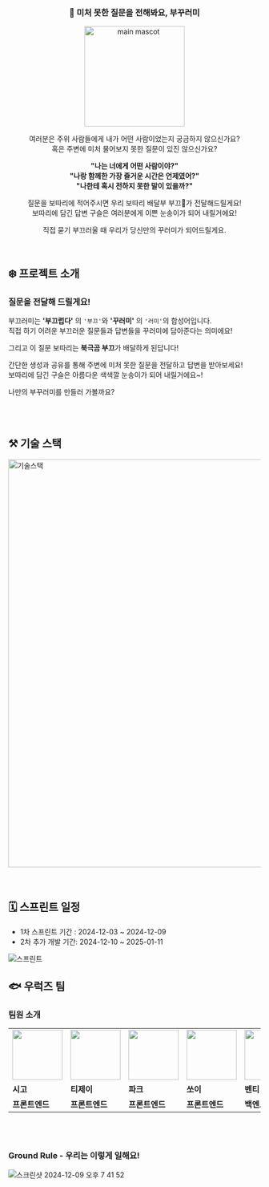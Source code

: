 <div align="center">

### 🎁 미처 못한 질문을 전해봐요, 부꾸러미

<img src="https://github.com/user-attachments/assets/bc08b5eb-2fdd-4b3c-ba95-d58e5ca47b11" alt="main mascot" width="200" />

<br/>

여러분은 주위 사람들에게 내가 어떤 사람이었는지 궁금하지 않으신가요?  
혹은 주변에 미처 물어보지 못한 질문이 있진 않으신가요?

**"나는 너에게 어떤 사람이야?"**  
**"나랑 함께한 가장 즐거운 시간은 언제였어?"**  
**"나한테 혹시 전하지 못한 말이 있을까?"**  

질문을 보따리에 적어주시면 우리 보따리 배달부 부끄🐻가 전달해드릴게요!  
보따리에 담긴 답변 구슬은 여러분에게 이쁜 눈송이가 되어 내릴거에요!

직접 묻기 부끄러울 때 우리가 당신만의 꾸러미가 되어드릴게요.

</div>

<br>

## ❄️ 프로젝트 소개
### 질문을 전달해 드릴게요!

부끄러미는 **'부끄럽다'** 의 `'부끄'`와 **'꾸러미'** 의 `'러미'`의 합성어입니다.  
직접 하기 어려운 부끄러운 질문들과 답변들을 꾸러미에 담아준다는 의미에요!  

그리고 이 질문 보따리는 **북극곰 부끄**가 배달하게 된답니다!

간단한 생성과 공유를 통해 주변에 미처 못한 질문을 전달하고 답변을 받아보세요!  
보따리에 담긴 구슬은 아름다운 색색깔 눈송이가 되어 내릴거에요~!

나만의 부꾸러미를 만들러 가볼까요?

<br>
<br>


## ⚒️ 기술 스택
<img width="814" alt="기술스택" src="https://github.com/user-attachments/assets/e4d07ad6-08cc-4f19-8a84-1cd8d6ce22bc">

<br>
<br>
<br>

## 🗓️ 스프린트 일정
- 1차 스프린트 기간 : 2024-12-03 ~ 2024-12-09
- 2차 추가 개발 기간: 2024-12-10 ~ 2025-01-11

![스프린트](https://github.com/user-attachments/assets/63700f5e-4ca2-4053-bcb3-0bdd6a12823f)


## 🐟 우럭즈 팀
### 팀원 소개
<table>
  <tr>
    <td>
        <a href="https://github.com/hyjoong">
            <img src="https://avatars.githubusercontent.com/u/70426440?s=96&v=4" width="100px" />
        </a>
    </td>
    <td>
        <a href="https://github.com/Jeong-jj">
            <img src="https://avatars.githubusercontent.com/u/96231175?s=96&v=4" width="100px" />
        </a>
    </td>
    <td>
        <a href="https://github.com/confidential-nt">
            <img src="https://avatars.githubusercontent.com/u/54153087?s=96&v=4" width="100px" />
        </a>
    </td>
    <td>
        <a href="https://github.com/s2oy">
            <img src="https://avatars.githubusercontent.com/u/74308793?s=96&v=4" width="100px" />
        </a>
    </td>
    <td>
        <a href="https://github.com/sonshn">
            <img src="https://avatars.githubusercontent.com/u/55887179?s=96&v=4" width="100px" />
        </a>
    </td>
    <td>
        <a href="https://github.com/itsjustsora">
            <img src="https://avatars.githubusercontent.com/u/80027033?s=96&v=4" width="100px" />
        </a>
    </td>
    <td>
        <a href="https://github.com/H8bubble">
            <img src="https://avatars.githubusercontent.com/u/138587585?s=96&v=4" width="100px" />
        </a>
    </td>
    <td>
        <a href="https://github.com/daeya0406">
            <img src="https://avatars.githubusercontent.com/u/190901567?v=4" width="100px" />
        </a>
    </td>
  </tr>
  <tr>
    <td><b>시고</b></td>
    <td><b>티제이</b></td>
    <td><b>파크</b></td>
    <td><b>쏘이</b></td>
    <td><b>벤티</b></td>
    <td><b>우주</b></td>
    <td><b>쿠리</b></td>
    <td><b>대야</b></td>
  </tr>
<tr>
    <td><b>프론트엔드</b></td>
    <td><b>프론트엔드</b></td>
    <td><b>프론트엔드</b></td>
    <td><b>프론트엔드</b></td>
    <td><b>백엔드</b></td>
    <td><b>백엔드</b></td>
    <td><b>백엔드</b></td>
    <td><b>디자이너</b></td>
  </tr>
</table>
<br>
<br>

### Ground Rule - 우리는 이렇게 일해요!
![스크린샷 2024-12-09 오후 7 41 52](https://github.com/user-attachments/assets/4439266a-9491-4bc6-8988-d66986b03ba7)


